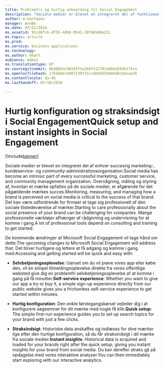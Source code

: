 ```yaml
---
title: Problemfri og hurtig onboarding til Social Engagement
description: "Sociale medier er blevet en integreret del af funktionen til mærkestyring i enhver succesrig marketingorganisation."
author: m-hartmann
manager: AnnBe
ms.date: 07/22/2018
ms.assetid: 91cd6fc6-df55-4db6-9541-207b8548a22c
ms.topic: article
ms.prod: 
ms.service: business-applications
ms.technology: 
ms.author: mhart
audience: Admin
ms.translationtype: HT
ms.sourcegitcommit: 0b40bb3c98145f5a260f412701a884a5936174ce
ms.openlocfilehash: 1f61b0e1e007130731ccdebd555b66d0cb5eaa26
ms.contentlocale: da-dk
ms.lasthandoff: 07/18/2018

---
```

#  <a name="quick-setup-and-instant-insights-in-social-engagement"></a><span data-ttu-id="a0cf0-103">Hurtig konfiguration og straksindsigt i Social Engagement</span><span class="sxs-lookup"><span data-stu-id="a0cf0-103">Quick setup and instant insights in Social Engagement</span></span>

[!include[banner](../../includes/banner.md)]

<span data-ttu-id="a0cf0-104">Sociale medier er blevet en integreret del af enhver succesrig marketing-, kundeservice- og community-administrationsorganisation.</span><span class="sxs-lookup"><span data-stu-id="a0cf0-104">Social media has become an intrinsic part of every successful marketing, customer service, and community management organization.</span></span> <span data-ttu-id="a0cf0-105">Overvågning, måling og styring af, hvordan et mærke opfattes på de sociale medier, er afgørende for det pågældende mærkes succes.</span><span class="sxs-lookup"><span data-stu-id="a0cf0-105">Monitoring, measuring, and managing how a brand is perceived on social media is critical to the success of that brand.</span></span> <span data-ttu-id="a0cf0-106">Det kan være udfordrende for firmaer at tage sig professionelt af den sociale tilstedeværelse af mærker.</span><span class="sxs-lookup"><span data-stu-id="a0cf0-106">Starting to care professionally about the social presence of your brand can be challenging for companies.</span></span> <span data-ttu-id="a0cf0-107">Mange professionelle værktøjer afhænger af rådgivning og undervisning for at komme i gang.</span><span class="sxs-lookup"><span data-stu-id="a0cf0-107">A lot of professional tools depend on consulting and training to get started.</span></span>

<span data-ttu-id="a0cf0-108">De kommende ændringer af Microsoft Social Engagement vil tage hånd om dette.</span><span class="sxs-lookup"><span data-stu-id="a0cf0-108">The upcoming changes to Microsoft Social Engagement will address that.</span></span> <span data-ttu-id="a0cf0-109">Det bliver hurtigere og lettere at få adgang og komme i gang med:</span><span class="sxs-lookup"><span data-stu-id="a0cf0-109">Accessing and getting started will be quick and easy with:</span></span>

-   <span data-ttu-id="a0cf0-110">**Selvbetjeningsoplevelse**: Uanset om du vil prøve vores app eller købe den, vil en simpel tilmeldingsoplevelse direkte fra vores offentlige websted give dig en problemfri selvbetjeningsoplevelse af at komme i gang på få minutter.</span><span class="sxs-lookup"><span data-stu-id="a0cf0-110">**Self-service experience**: Whether you want to give our app a try or buy it, a simple sign-up experience directly from our public website gives you a frictionless self-service experience to get started within minutes.</span></span>

-   <span data-ttu-id="a0cf0-111">**Hurtig konfiguration**: Den enkle førstegangskørsel vejleder dig i at konfigurere søgeemner for dit mærke med nogle få klik.</span><span class="sxs-lookup"><span data-stu-id="a0cf0-111">**Quick setup**: The simple first-run experience guides you to set up search topics for your brand with just a few clicks.</span></span>

-   <span data-ttu-id="a0cf0-112">**Straksindsigt**: Historiske data anskaffes og indlæses for dine mærker lige efter den hurtige konfiguration, så du får straksindsigt i dit mærke fra sociale medier.</span><span class="sxs-lookup"><span data-stu-id="a0cf0-112">**Instant insights**: Historical data is acquired and loaded for your brands right after the quick setup, giving you instant insights for your brand from social media.</span></span> <span data-ttu-id="a0cf0-113">Du kan derefter straks gå på opdagelse med vores interaktive analyser.</span><span class="sxs-lookup"><span data-stu-id="a0cf0-113">You can then immediately start exploring with our interactive analytics.</span></span>

<!-- Picture 3 -->


